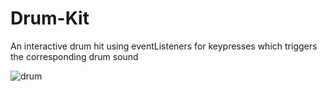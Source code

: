 # Drum-Kit


An interactive drum hit using eventListeners for keypresses which triggers the corresponding drum sound

![drum](https://user-images.githubusercontent.com/90528783/186235375-fd70d808-fbbd-42c0-b194-51cceaf5b4e6.JPG)
